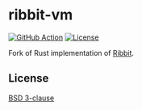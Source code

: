 # ribbit-vm

[![GitHub Action](https://img.shields.io/github/actions/workflow/status/raviqqe/ribbit-vm/test.yaml?branch=main&style=flat-square)](https://github.com/raviqqe/ribbit-vm/actions)
[![License](https://img.shields.io/github/license/raviqqe/ribbit-vm.svg?style=flat-square)](LICENSE)

Fork of Rust implementation of [Ribbit](https://github.com/udem-dlteam/ribbit).

## License

[BSD 3-clause](LICENSE)
